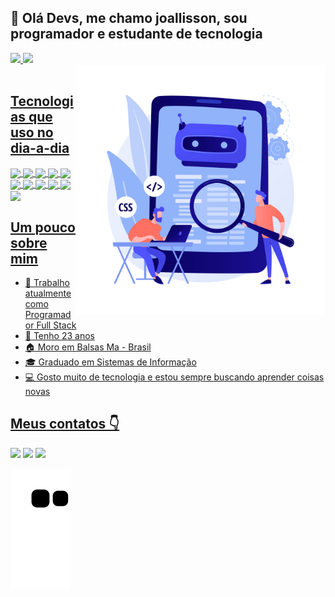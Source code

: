 ## 👋 Olá Devs, me chamo joallisson, sou programador e estudante de tecnologia
<div>
  <a href="https://github.com/joallisson">
  <img height="160em" src="https://github-readme-stats.vercel.app/api?username=joallisson&show_icons=true&theme=dracula&include_all_commits=true&count_private=true"/>
  <img height="160em" src="https://github-readme-stats.vercel.app/api/top-langs/?username=joallisson&layout=compact&langs_count=7&theme=dracula"/>
</div>


<img border="solid 5px" align="right" width="400em" src="devs.jpg"/>

 <br/>

## Tecnologias que uso no dia-a-dia  
 <img align="center" height="40em" src="https://cdn.jsdelivr.net/gh/devicons/devicon/icons/javascript/javascript-plain.svg" />
 <img align="center" height="40em" src="https://cdn.jsdelivr.net/gh/devicons/devicon/icons/nodejs/nodejs-original-wordmark.svg" />
 <img align="center" height="40em" src="https://cdn.jsdelivr.net/gh/devicons/devicon/icons/html5/html5-original.svg" />
 <img align="center" height="40em" src="https://cdn.jsdelivr.net/gh/devicons/devicon/icons/css3/css3-original.svg" />
 <img align="center" height="40em" src="https://cdn.jsdelivr.net/gh/devicons/devicon/icons/git/git-original.svg" />
 <img align="center" height="40em" src="https://cdn.jsdelivr.net/gh/devicons/devicon/icons/github/github-original.svg" />
 <img align="center" height="40em" src="https://cdn.jsdelivr.net/gh/devicons/devicon/icons/react/react-original.svg" />
 <img align="center" height="40em" src="https://cdn.jsdelivr.net/gh/devicons/devicon/icons/express/express-original.svg" />
 <img align="center" height="40em" src="https://cdn.jsdelivr.net/gh/devicons/devicon/icons/linux/linux-original.svg" />
 <img align="center" height="40em" src="https://cdn.jsdelivr.net/gh/devicons/devicon/icons/mongodb/mongodb-original-wordmark.svg" />
 <img align="center" height="40em" src="https://cdn.jsdelivr.net/gh/devicons/devicon/icons/mysql/mysql-original.svg" />
 
 <br/>
 
## Um pouco sobre mim
 
- 💼 Trabalho atualmente como Programador Full Stack
- 👨 Tenho 23 anos
- 🏠 Moro em Balsas Ma - Brasil
- 🎓 Graduado em Sistemas de Informação
- 💻 Gosto muito de tecnologia e estou sempre buscando aprender coisas novas


## Meus contatos 👇
<a href="https://www.linkedin.com/in/joallisson-nascimento-castro-42b1241b5/" target="_blank"><img src="https://img.shields.io/badge/LinkedIn-0077B5?style=for-the-badge&logo=linkedin&logoColor=white" target="_blank"></a>
<a href="https://www.instagram.com/invites/contact/?i=r5rspjal90ul&utm_content=22rzb8b" target="_blank"><img src="https://img.shields.io/badge/Instagram-E4405F?style=for-the-badge&logo=instagram&logoColor=white" target="_blank"></a>
<a href="https://www.facebook.com/profile.php?id=100013036902145" target="_blank"><img src="https://img.shields.io/badge/Facebook-1877F2?style=for-the-badge&logo=facebook&logoColor=white" target="_blank"></a>
 
 ![Snake animation](https://github.com/Joallisson/Joallisson/blob/output/github-contribution-grid-snake.svg)
